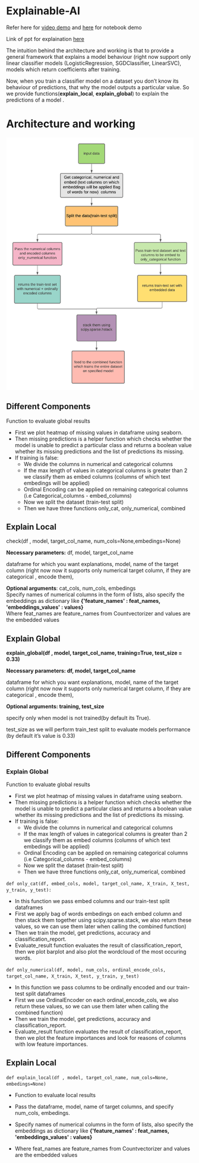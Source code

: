 # Explainable-AI

Refer here for [video demo](https://drive.google.com/file/d/1pL8vyxGFws3vWkY4hEg4JHXyKUDZ43t_/view?usp=sharing) and [here](https://colab.research.google.com/drive/1XnDVonlYbjvfrR8E6wnUy_GAuZuIn-F4?usp=sharing) for notebook demo

Link of ppt for explaination [here](https://docs.google.com/presentation/d/1iiii0VGtVDyJDKkRtkGVDQp6MQjYAZE1fsBkHfQxIsQ/edit?usp=sharing)

The intuition behind the architecture and working is that to provide a general framework that explains a model behaviour (right now support only linear classifier models (LogisticRegression, SGDClassifier, LinearSVC), models which return coefficients after training.

Now, when you train a classifier model on a dataset you don’t know its behaviour of predictions, that why the model outputs a particular value.
So  we provide functions(**explain_local**, **explain_global**) to explain the predictions of a model .  

# Architecture and working 

![](flowchart.png)



## Different Components
Function to evaluate global results
* First we plot heatmap of missing values in dataframe using seaborn.
* Then missing predictions is a helper function which checks whether the model is unable to predict a particular class  and returns a boolean value whether its   missing predictions and the list of predictions its missing.
* If training is false: 
  * We divide the columns in numerical and categorical columns
  * If the max length of values in categorical columns is greater than 2 we classify them as embed columns (columns of which text embedings will be applied)    
  * Ordinal Encoding can be applied on remaining categorical columns (i.e Categorical_columns - embed_columns) 
  * Now we split the dataset (train-test split)
  * Then we have three functions only_cat, only_numerical, combined



## Explain Local

check(df , model, target_col_name, num_cols=None,embedings=None) <br>

**Necessary parameters:** df, model, target_col_name   <br>

dataframe for which you want explanations, model, name of the target column (right now now it supports only numerical target column, if they are categorical , encode them),  <br>

**Optional arguments**: cat_cols, num_cols, embedings   <br>
Specify names of numerical columns in the form of lists, also specify the embeddings as dictionary like **{'feature_names' : feat_names, 'embeddings_values' : values}**  <br>
Where feat_names are feature_names from Countvectorizer and values are the embedded values


## Explain Global 

**explain_global(df , model, target_col_name, training=True, test_size = 0.33)**

**Necessary parameters: df, model, target_col_name**

dataframe for which you want explanations, model, name of the target column (right now now it supports only numerical target column, if they are categorical , encode them),

**Optional arguments: training, test_size**

specify only when model is not trained(by default its True). 

test_size as we will perform train_test split to evaluate  models performance (by default it’s value is 0.33)


## Different Components

### Explain Global

Function to evaluate global results

* First we plot heatmap of missing values in dataframe using seaborn.
* Then missing predictions is a helper function which checks whether the model is unable to predict a particular class  and returns a boolean value whether its missing predictions and the list of predictions its missing.
* If training is false: 
  * We divide the columns in numerical and categorical columns
  * If the max length of values in categorical columns is greater than 2 we classify them as embed columns (columns of which text embedings will be applied)    
  * Ordinal Encoding can be applied on remaining categorical columns (i.e Categorical_columns - embed_columns) 
  * Now we split the dataset (train-test split)
  * Then we have three functions only_cat, only_numerical, combined


`def only_cat(df, embed_cols, model, target_col_name, X_train, X_test, y_train, y_test):`

* In this function we pass embed columns and our train-test split dataframes
* First we apply bag of words embedings on each embed column and then stack them together using scipy.sparse.stack, we also return these values, so we can use them later when calling the combined function)
* Then we train the model, get predictions, accuracy and classification_report.
* Evaluate_result function evaluates the result of classification_report, then we plot barplot and also plot the wordcloud  of the most occuring words.


`def only_numerical(df, model, num_cols, ordinal_encode_cols, target_col_name, X_train, X_test, y_train, y_test)`

* In this function we pass columns to be ordinally encoded and our train-test split dataframes
* First we use OrdinalEncoder on each ordinal_encode_cols, we also return these values, so we can use them later when calling the combined function)
* Then we train the model, get predictions, accuracy and classification_report.
* Evaluate_result function evaluates the result of classification_report, then we plot the feature importances and look for reasons of columns with low feature importances.


## Explain Local

`def explain_local(df , model, target_col_name, num_cols=None, embedings=None)`

* Function to evaluate local results

* Pass the dataframe,  model, name of target columns, and specify num_cols, embedings.

* Specify names of numerical columns in the form of lists, also specify the embeddings as dictionary like **{'feature_names' : feat_names, 'embeddings_values' : values}**

* Where feat_names are feature_names from Countvectorizer and values are the embedded values

